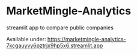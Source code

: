 # MarketMingle-Analytics
streamlit app to compare public companies

Available under: https://marketmingle-analytics-7kcgauyvy6pztrjx9hp5x6.streamlit.app
